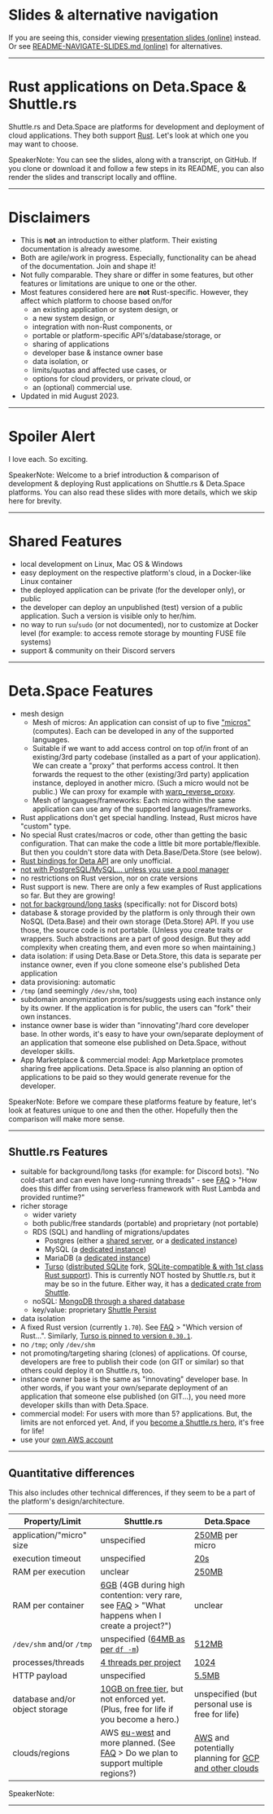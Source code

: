 <!-- markdownlint-disable MD025 -->
<!-- markdownlint-disable MD013 -->
<!-- The following comment hides this section from being shown by
     https://peter-kehl.github.io/deta.space_shuttle.rs.
-->
<!-- .slide: data-visibility="hidden" -->
# Slides & alternative navigation

If you are seeing this, consider viewing [presentation slides
(online)](https://peter-kehl.github.io/deta.space_shuttle.rs) instead. Or see
[README-NAVIGATE-SLIDES.md
(online)](https://github.com/peter-kehl/present_markdown_reveal.js/blob/main/README-NAVIGATE-SLIDES.md)
for alternatives.

---

# Rust applications on Deta.Space & Shuttle.rs

Shuttle.rs and Deta.Space are platforms for development and deployment of cloud applications. They
both support [Rust](todo). Let's look at which one you may want to choose.

SpeakerNote: You can see the slides, along with a transcript, on GitHub. If you clone or download it
and follow a few steps in its README, you can also render the slides and transcript locally and
offline.

---

# Disclaimers

- This is __not__ an introduction to either platform. Their existing documentation is already
  awesome. <todo>
- Both are agile/work in progress. Especially, functionality can be ahead of the documentation. Join
  and shape it!
- Not fully comparable. They share or differ in some features, but other features or limitations are
  unique to one or the other.
- Most features considered here are __not__ Rust-specific. However, they affect which platform to
  choose based on/for
  - an existing application or system design, or
  - a new system design, or
  - integration with non-Rust components, or
  - portable or platform-specific API's/database/storage, or
  - sharing of applications
  - developer base & instance owner base
  - data isolation, or
  - limits/quotas and affected use cases, or
  - options for cloud providers, or private cloud, or
  - an (optional) commercial use.
- Updated in mid August 2023.

---

# Spoiler Alert

I love each. So exciting.

SpeakerNote: Welcome to a brief introduction & comparison of development & deploying Rust
applications on Shuttle.rs & Deta.Space platforms. You can also read these slides with more details,
which we skip here for brevity.

---

# Shared Features

- local development on Linux, Mac OS & Windows
- easy deployment on the respective platform's cloud, in a Docker-like Linux container
- the deployed application can be private (for the developer only), or public
- the developer can deploy an unpublished (test) version of a public application. Such a version is
  visible only to her/him.
- no way to run `su`/`sudo` (or not documented), nor to customize at Docker level (for example: to
  access remote storage by mounting FUSE file systems)
- support & community on their Discord servers

---

# Deta.Space Features


- mesh design
  - Mesh of micros: An application can consist of up to five
    ["micros"](https://deta.space/docs/en/build/fundamentals/the-space-runtime/micros) (computes).
    Each can be developed in any of the supported languages.
  - Suitable if we want to add access control on top of/in front of an existing/3rd party codebase
    (installed as a part of your application). We can create a "proxy" that performs access control.
    It then forwards the request to the other (existing/3rd party) application instance, deployed in
    another micro. (Such a micro would not be public.) We can proxy for example with
    [warp_reverse_proxy](https://docs.rs/warp-reverse-proxy).
  - Mesh of languages/frameworks: Each micro within the same application can use any of the
    supported languages/frameworks.
- Rust applications don't get special handling. Instead, Rust micros have "custom" type.
- No special Rust crates/macros or code, other than getting the basic configuration. That can make
  the code a little bit more portable/flexible. But then you couldn't store data with
  Deta.Base/Deta.Store (see below).
- [Rust bindings for Deta API](https://github.com/jnsougata/deta-rust-sdk) are only unofficial.
- [not with PostgreSQL/MySQL... unless you use a pool
  manager](https://deta.space/docs/en/build/reference/runtime#important-notes-for-micros)
- no restrictions on Rust version, nor on crate versions
- Rust support is new. There are only a few examples of Rust applications so far. But they are
  growing!
- [not for background/long
  tasks](https://deta.space/docs/en/build/reference/runtime#important-notes-for-micros)
  (specifically: not for Discord bots)
- database & storage provided by the platform is only through their own NoSQL (Deta.Base) and their
  own storage (Deta.Store) API. If you use those, the source code is not portable. (Unless you
  create traits or wrappers. Such abstractions are a part of good design. But they add complexity
  when creating them, and even more so when maintaining.)
- data isolation: if using Deta.Base or Deta.Store, this data is separate per instance owner, even
  if you clone someone else's published Deta application
- data provisioning: automatic
- `/tmp` (and seemingly `/dev/shm`, too)
- subdomain anonymization promotes/suggests using each instance only by its owner. If the
  application is for public, the users can "fork" their own instances.
- instance owner base is wider than "innovating"/hard core developer base. In other words, it's easy
  to have your own/separate deployment of an application that someone else published on Deta.Space,
  without developer skills.
- App Marketplace & commercial model: App Marketplace promotes sharing free applications. Deta.Space
  is also planning an option of applications to be paid so they would generate revenue for the
  developer.

SpeakerNote: Before we compare these platforms feature by feature, let's look at features unique to
one and then the other. Hopefully then the comparison will make more sense.

---

## Shuttle.rs Features

- suitable for background/long tasks (for example: for Discord bots). "No cold-start and can even
  have long-running threads" - see [FAQ](https://docs.shuttle.rs/support/faq) > "How does this
  differ from using serverless framework with Rust Lambda and provided runtime?"
- richer storage
  - wider variety
  - both public/free standards (portable) and proprietary (not portable)
  - RDS (SQL) and handling of migrations/updates
    - Postgres (either a [shared server](https://docs.shuttle.rs/resources/shuttle-shared-db), or a
      [dedicated instance](https://docs.shuttle.rs/resources/shuttle-aws-rds))
    - MySQL (a [dedicated instance](https://docs.shuttle.rs/resources/shuttle-aws-rds))
    - MariaDB (a [dedicated instance](https://docs.shuttle.rs/resources/shuttle-aws-rds))
    - [Turso](https://docs.shuttle.rs/resources/shuttle-turso) ([distributed
      SQLite](https://turso.tech) fork, [SQLite-compatible & with 1st class Rust
      support](https://turso.tech/pricing)). This is currently NOT hosted by Shuttle.rs, but it may
      be so in the future. Either way, it has a [dedicated crate from
      Shuttle](https://docs.shuttle.rs/resources/shuttle-turso).
  - noSQL: [MongoDB through a shared database](https://docs.shuttle.rs/resources/shuttle-shared-db)
  - key/value: proprietary [Shuttle Persist](https://docs.shuttle.rs/resources/shuttle-persist)
- data isolation
- A fixed Rust version (currently `1.70`). See [FAQ](https://docs.shuttle.rs/support/faq) > "Which
  version of Rust...". Similarly, [Turso is pinned to version
  `0.30.1`](https://docs.shuttle.rs/resources/shuttle-turso).
- no `/tmp`; only `/dev/shm`
- not promoting/targeting sharing (clones) of applications. Of course, developers are free to
  publish their code (on GIT or similar) so that others could deploy it on Shuttle.rs, too.
- instance owner base is the same as "innovating" developer base. In other words, if you want your
  own/separate deployment of an application that someone else published (on GIT...), you need more
  developer skills than with Deta.Space.
- commercial model: For users with more than 5? applications. But, the limits are not enforced yet.
  And, if you [become a Shuttle.rs hero](https://www.shuttle.rs/shuttle-heroes), it's free for life!
- use your [own AWS account](https://www.shuttle.rs/beta) 

---

## Quantitative differences

This also includes other technical differences, if they seem to be a part of the platform's
design/architecture.

| Property/Limit  | Shuttle.rs | Deta.Space |
| --- | --- | --- |
| application/"micro" size | unspecified | [250MB](https://deta.space/docs/en/build/quick-starts/custom) per micro |
| execution timeout | unspecified | [20s](https://deta.space/docs/en/build/reference/runtime#technical-specifications-for-micros) |
| RAM per execution | unclear | [250MB](https://deta.space/docs/en/build/reference/runtime#technical-specifications-for-micros) |
| RAM per container | [6GB](https://docs.shuttle.rs/introduction/how-shuttle-works) (4GB during high contention: very rare, see [FAQ](https://docs.shuttle.rs/support/faq) > "What happens when I create a project?") | unclear |
| `/dev/shm` and/or `/tmp` | unspecified ([64MB as per `df -m`](https://sys-info.shuttleapp.rs/)) | [512MB](https://deta.space/docs/en/build/reference/runtime#technical-specifications-for-micros) |
| processes/threads | [4 threads per project](https://docs.shuttle.rs/introduction/how-shuttle-works) | [1024](https://deta.space/docs/en/build/reference/runtime#technical-specifications-for-micros) |
| HTTP payload | unspecified | [5.5MB](https://deta.space/docs/en/build/reference/runtime#technical-specifications-for-micros) |
| database and/or object storage | [10GB on free tier](https://docs.shuttle.rs/introduction/how-shuttle-works#project-limitations), but not enforced yet. (Plus, free for life if you become a hero.) | unspecified (but personal use is free for life) |
| clouds/regions | AWS [eu-west](https://github.com/shuttle-hq/shuttle-docs/issues/162) and more planned. (See [FAQ](https://docs.shuttle.rs/support/faq) > Do we plan to support multiple regions?) | [AWS](https://deta.space/privacy) and potentially planning for [GCP and other clouds](https://jobs.deta.space/?ashby_jid=739b845d-17ff-475c-b05f-649801e919ad) |

SpeakerNote:

---

